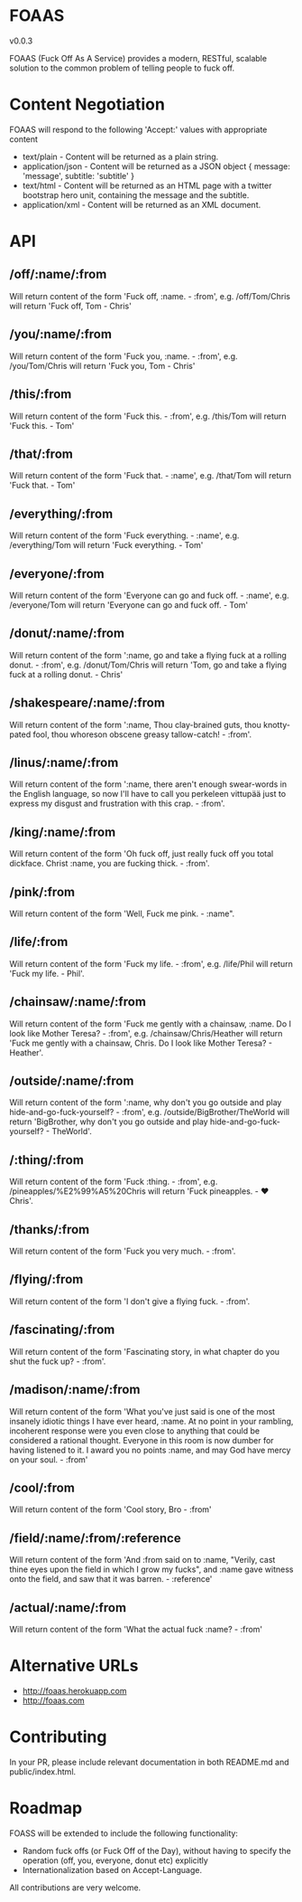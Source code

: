 # FOAAS

v0.0.3

FOAAS (Fuck Off As A Service) provides a modern, RESTful, scalable solution to the common problem of telling people to fuck off.

# Content Negotiation

FOAAS will respond to the following 'Accept:' values with appropriate content

* text/plain - Content will be returned as a plain string.
* application/json - Content will be returned as a JSON object { message: 'message', subtitle: 'subtitle' }
* text/html - Content will be returned as an HTML page with a twitter bootstrap hero unit, containing the message and the subtitle.
* application/xml - Content will be returned as an XML document.

# API

## /off/:name/:from

Will return content of the form 'Fuck off, :name. - :from', e.g. /off/Tom/Chris will return 'Fuck off, Tom - Chris'

## /you/:name/:from

Will return content of the form 'Fuck you, :name. - :from', e.g. /you/Tom/Chris will return 'Fuck you, Tom - Chris'

## /this/:from

Will return content of the form 'Fuck this. - :from', e.g. /this/Tom will return 'Fuck this. - Tom'

## /that/:from

Will return content of the form 'Fuck that. - :name', e.g. /that/Tom will return 'Fuck that. - Tom'

## /everything/:from

Will return content of the form 'Fuck everything. - :name', e.g. /everything/Tom will return 'Fuck everything. - Tom'

## /everyone/:from

Will return content of the form 'Everyone can go and fuck off. - :name', e.g. /everyone/Tom will return 'Everyone can go and fuck off. - Tom'

## /donut/:name/:from

Will return content of the form ':name, go and take a flying fuck at a rolling donut. - :from', e.g. /donut/Tom/Chris will return 'Tom, go and take a flying fuck at a rolling donut. - Chris'

## /shakespeare/:name/:from

Will return content of the form ':name, Thou clay-brained guts, thou knotty-pated fool, thou whoreson obscene greasy tallow-catch! - :from'.

## /linus/:name/:from

Will return content of the form ':name, there aren't enough swear-words in the English language, so now I'll have to call you perkeleen vittupää just to express my disgust and frustration with this crap. - :from'.

## /king/:name/:from

Will return content of the form 'Oh fuck off, just really fuck off you total dickface. Christ :name, you are fucking thick. - :from'.

## /pink/:from

Will return content of the form 'Well, Fuck me pink. - :name".

## /life/:from

Will return content of the form 'Fuck my life. - :from', e.g. /life/Phil will return 'Fuck my life. - Phil'.

## /chainsaw/:name/:from

Will return content of the form 'Fuck me gently with a chainsaw, :name. Do I look like Mother Teresa? - :from', e.g. /chainsaw/Chris/Heather will return 'Fuck me gently with a chainsaw, Chris. Do I look like Mother Teresa? - Heather'.

## /outside/:name/:from

Will return content of the form ':name, why don't you go outside and play hide-and-go-fuck-yourself? - :from', e.g. /outside/BigBrother/TheWorld will return 'BigBrother, why don't you go outside and play hide-and-go-fuck-yourself? - TheWorld'.

## /:thing/:from

Will return content of the form 'Fuck :thing. - :from', e.g. /pineapples/%E2%99%A5%20Chris will return 'Fuck pineapples. - ♥ Chris'.

## /thanks/:from

Will return content of the form 'Fuck you very much. - :from'.

## /flying/:from

Will return content of the form 'I don't give a flying fuck. - :from'.

## /fascinating/:from

Will return content of the form 'Fascinating story, in what chapter do you shut the fuck up? - :from'.

## /madison/:name/:from

Will return content of the form 'What you've just said is one of the most insanely idiotic things I have ever heard, :name. At no point in your rambling, incoherent response were you even close to anything that could be considered a rational thought. Everyone in this room is now dumber for having listened to it. I award you no points :name, and may God have mercy on your soul. -  :from'

## /cool/:from

Will return content of the form 'Cool story, Bro - :from'

## /field/:name/:from/:reference

Will return content of the form 'And :from said on to :name, "Verily, cast thine eyes upon the field in which I grow my fucks", and :name gave witness onto the field, and saw that it was barren. -  :reference'

## /actual/:name/:from

Will return content of the form 'What the actual fuck :name? - :from'

# Alternative URLs

- http://foaas.herokuapp.com
- http://foaas.com

# Contributing

In your PR, please include relevant documentation in both README.md and public/index.html.

# Roadmap

FOASS will be extended to include the following functionality:

* Random fuck offs (or Fuck Off of the Day), without having to specify the operation (off, you, everyone, donut etc) explicitly
* Internationalization based on Accept-Language.

All contributions are very welcome.
